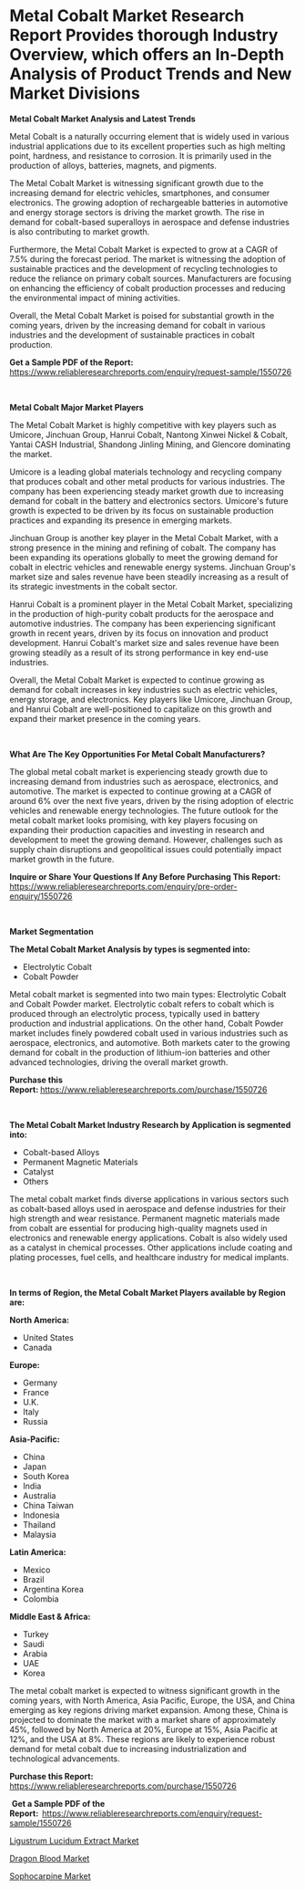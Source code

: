 <p><h1>Metal Cobalt Market Research Report Provides thorough Industry Overview, which offers an In-Depth Analysis of Product Trends and New Market Divisions</h1></p><p><strong>Metal Cobalt Market Analysis and Latest Trends</strong></p>
<p><p>Metal Cobalt is a naturally occurring element that is widely used in various industrial applications due to its excellent properties such as high melting point, hardness, and resistance to corrosion. It is primarily used in the production of alloys, batteries, magnets, and pigments.</p><p>The Metal Cobalt Market is witnessing significant growth due to the increasing demand for electric vehicles, smartphones, and consumer electronics. The growing adoption of rechargeable batteries in automotive and energy storage sectors is driving the market growth. The rise in demand for cobalt-based superalloys in aerospace and defense industries is also contributing to market growth.</p><p>Furthermore, the Metal Cobalt Market is expected to grow at a CAGR of 7.5% during the forecast period. The market is witnessing the adoption of sustainable practices and the development of recycling technologies to reduce the reliance on primary cobalt sources. Manufacturers are focusing on enhancing the efficiency of cobalt production processes and reducing the environmental impact of mining activities.</p><p>Overall, the Metal Cobalt Market is poised for substantial growth in the coming years, driven by the increasing demand for cobalt in various industries and the development of sustainable practices in cobalt production.</p></p>
<p><strong>Get a Sample PDF of the Report:&nbsp;</strong> <a href="https://www.reliableresearchreports.com/enquiry/request-sample/1550726">https://www.reliableresearchreports.com/enquiry/request-sample/1550726</a></p>
<p>&nbsp;</p>
<p><strong>Metal Cobalt Major Market Players</strong></p>
<p><p>The Metal Cobalt Market is highly competitive with key players such as Umicore, Jinchuan Group, Hanrui Cobalt, Nantong Xinwei Nickel & Cobalt, Yantai CASH Industrial, Shandong Jinling Mining, and Glencore dominating the market.</p><p>Umicore is a leading global materials technology and recycling company that produces cobalt and other metal products for various industries. The company has been experiencing steady market growth due to increasing demand for cobalt in the battery and electronics sectors. Umicore's future growth is expected to be driven by its focus on sustainable production practices and expanding its presence in emerging markets.</p><p>Jinchuan Group is another key player in the Metal Cobalt Market, with a strong presence in the mining and refining of cobalt. The company has been expanding its operations globally to meet the growing demand for cobalt in electric vehicles and renewable energy systems. Jinchuan Group's market size and sales revenue have been steadily increasing as a result of its strategic investments in the cobalt sector.</p><p>Hanrui Cobalt is a prominent player in the Metal Cobalt Market, specializing in the production of high-purity cobalt products for the aerospace and automotive industries. The company has been experiencing significant growth in recent years, driven by its focus on innovation and product development. Hanrui Cobalt's market size and sales revenue have been growing steadily as a result of its strong performance in key end-use industries.</p><p>Overall, the Metal Cobalt Market is expected to continue growing as demand for cobalt increases in key industries such as electric vehicles, energy storage, and electronics. Key players like Umicore, Jinchuan Group, and Hanrui Cobalt are well-positioned to capitalize on this growth and expand their market presence in the coming years.</p></p>
<p>&nbsp;</p>
<p><strong>What Are The Key Opportunities For Metal Cobalt Manufacturers?</strong></p>
<p><p>The global metal cobalt market is experiencing steady growth due to increasing demand from industries such as aerospace, electronics, and automotive. The market is expected to continue growing at a CAGR of around 6% over the next five years, driven by the rising adoption of electric vehicles and renewable energy technologies. The future outlook for the metal cobalt market looks promising, with key players focusing on expanding their production capacities and investing in research and development to meet the growing demand. However, challenges such as supply chain disruptions and geopolitical issues could potentially impact market growth in the future.</p></p>
<p><strong>Inquire or Share Your Questions If Any Before Purchasing This Report:</strong> <a href="https://www.reliableresearchreports.com/enquiry/pre-order-enquiry/1550726">https://www.reliableresearchreports.com/enquiry/pre-order-enquiry/1550726</a></p>
<p>&nbsp;</p>
<p><strong>Market Segmentation</strong></p>
<p><strong>The Metal Cobalt Market Analysis by types is segmented into:</strong></p>
<p><ul><li>Electrolytic Cobalt</li><li>Cobalt Powder</li></ul></p>
<p><p>Metal cobalt market is segmented into two main types: Electrolytic Cobalt and Cobalt Powder market. Electrolytic cobalt refers to cobalt which is produced through an electrolytic process, typically used in battery production and industrial applications. On the other hand, Cobalt Powder market includes finely powdered cobalt used in various industries such as aerospace, electronics, and automotive. Both markets cater to the growing demand for cobalt in the production of lithium-ion batteries and other advanced technologies, driving the overall market growth.</p></p>
<p><strong>Purchase this Report:&nbsp;</strong><a href="https://www.reliableresearchreports.com/purchase/1550726">https://www.reliableresearchreports.com/purchase/1550726</a></p>
<p>&nbsp;</p>
<p><strong>The Metal Cobalt Market Industry Research by Application is segmented into:</strong></p>
<p><ul><li>Cobalt-based Alloys</li><li>Permanent Magnetic Materials</li><li>Catalyst</li><li>Others</li></ul></p>
<p><p>The metal cobalt market finds diverse applications in various sectors such as cobalt-based alloys used in aerospace and defense industries for their high strength and wear resistance. Permanent magnetic materials made from cobalt are essential for producing high-quality magnets used in electronics and renewable energy applications. Cobalt is also widely used as a catalyst in chemical processes. Other applications include coating and plating processes, fuel cells, and healthcare industry for medical implants.</p></p>
<p>&nbsp;</p>
<p><strong>In terms of Region, the Metal Cobalt Market Players available by Region are:</strong></p>
<p>
    <p> <strong> North America: </strong>
        <ul>
            <li>United States</li>
            <li>Canada</li>
        </ul>
        </p> 
    <p> <strong> Europe: </strong>
        <ul>
            <li>Germany</li>
            <li>France</li>
            <li>U.K.</li>
            <li>Italy</li>
            <li>Russia</li>
        </ul>
        </p> 
    <p> <strong> Asia-Pacific: </strong>
        <ul>
            <li>China</li>
            <li>Japan</li>
            <li>South Korea</li>
            <li>India</li>
            <li>Australia</li>
            <li>China Taiwan</li>
            <li>Indonesia</li>
            <li>Thailand</li>
            <li>Malaysia</li>
        </ul>
        </p> 
    <p> <strong> Latin America: </strong>
        <ul>
            <li>Mexico</li>
            <li>Brazil</li>
            <li>Argentina Korea</li>
            <li>Colombia</li>
        </ul>
        </p> 
    <p> <strong> Middle East & Africa: </strong>
        <ul>
            <li>Turkey</li>
            <li>Saudi</li>
            <li>Arabia</li>
            <li>UAE</li>
            <li>Korea</li>
        </ul>
    </p>
    </p>
<p><p>The metal cobalt market is expected to witness significant growth in the coming years, with North America, Asia Pacific, Europe, the USA, and China emerging as key regions driving market expansion. Among these, China is projected to dominate the market with a market share of approximately 45%, followed by North America at 20%, Europe at 15%, Asia Pacific at 12%, and the USA at 8%. These regions are likely to experience robust demand for metal cobalt due to increasing industrialization and technological advancements.</p></p>
<p><strong>Purchase this Report: </strong><a href="https://www.reliableresearchreports.com/purchase/1550726">https://www.reliableresearchreports.com/purchase/1550726</a></p>
<p>&nbsp;<strong>Get a Sample PDF of the Report:&nbsp;&nbsp;</strong><a href="https://www.reliableresearchreports.com/enquiry/request-sample/1550726">https://www.reliableresearchreports.com/enquiry/request-sample/1550726</a></p>
<p><strong></strong></p>
<p><p><a href="https://github.com/Angelnienowdseej3e45z3p8c/Market-Research-Report-List-1/blob/main/ligustrum-lucidum-extract-market.md">Ligustrum Lucidum Extract Market</a></p><p><a href="https://github.com/brentleyjimmiealvaradoz4l1rea/Market-Research-Report-List-1/blob/main/dragon-blood-market.md">Dragon Blood Market</a></p><p><a href="https://github.com/eeaveuhhh/Market-Research-Report-List-1/blob/main/sophocarpine-market.md">Sophocarpine Market</a></p></p>